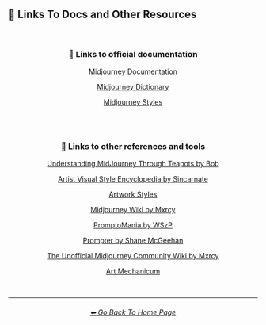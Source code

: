 <h2>🔗 Links To Docs and Other Resources</h2>

<br>

<div align=center>

<h3>🔗 Links to official documentation</h3>
<p>
<p><a href="https://midjourney.gitbook.io/docs/">Midjourney Documentation</a></p>
<p><a href="https://www.midjourney.com/app/library/dictionary/">Midjourney Dictionary</a></p>
<p><a href="https://www.midjourney.com/app/library/styles/">Midjourney Styles</a></p>
</p>

<br><br>

<h3>🔗 Links to other references and tools</h3>
<p>
<p><a href="https://rexwang8.github.io/resource/ai/teapot">Understanding MidJourney Through Teapots by Bob</a></p>
<p><a href="https://docs.google.com/spreadsheets/d/10i9Ip8tVSERAuMWbc6-H6BUFCoUGOQ91YzDvX--c4bk/edit?usp=sharing">Artist Visual Style Encyclopedia by Sincarnate</a></p>
<p><a href="https://www.wikiart.org/en/paintings-by-style">Artwork Styles</a></p>
<p><a href="https://mj.aihub.gg/">Midjourney Wiki by Mxrcy</a></p>
<p><a href="https://promptomania.com/prompt-builder/">PromptoMania by WSzP</a></p>
<p><a href="https://www.thedreamingstate.com/portfolio/art/prompter/">Prompter by Shane McGeehan</a></p>
<p><a href="https://mj.aihub.gg/">The Unofficial Midjourney Community Wiki by Mxrcy</a></p>
<p><a href="https://wiki.artmechanicum.com/wiki/Main_Page">Art Mechanicum</a></p>
</p>

</div>

<br>
<hr><!--------------->
<div align="center">
<h6><a href="https://github.com/willwulfken/MidJourney-Styles-and-Keywords-Reference-Light/blob/text-gui/README.md">⬅ Go Back To Home Page</a></h6>
</div>